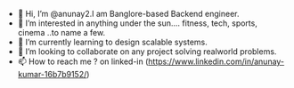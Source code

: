 - 👋 Hi, I’m @anunay2.I am  Banglore-based Backend engineer. 
- 👀 I’m interested in anything under the sun.... fitness, tech, sports, cinema ..to name a few.
- 🌱 I’m currently learning to design scalable systems.
- 💞️ I’m looking to collaborate on any project solving realworld problems.
- 📫 How to reach me ? on linked-in (https://www.linkedin.com/in/anunay-kumar-16b7b9152/)

<!---
anunay2/anunay2 is a ✨ special ✨ repository because its `README.md` (this file) appears on your GitHub profile.
You can click the Preview link to take a look at your changes.
--->
